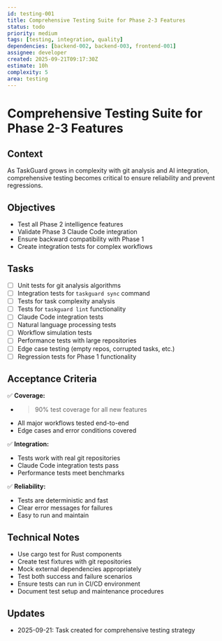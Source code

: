 ```yaml
---
id: testing-001
title: Comprehensive Testing Suite for Phase 2-3 Features
status: todo
priority: medium
tags: [testing, integration, quality]
dependencies: [backend-002, backend-003, frontend-001]
assignee: developer
created: 2025-09-21T09:17:30Z
estimate: 10h
complexity: 5
area: testing
---
```


# Comprehensive Testing Suite for Phase 2-3 Features

## Context
As TaskGuard grows in complexity with git analysis and AI integration, comprehensive testing becomes critical to ensure reliability and prevent regressions.

## Objectives
- Test all Phase 2 intelligence features
- Validate Phase 3 Claude Code integration
- Ensure backward compatibility with Phase 1
- Create integration tests for complex workflows

## Tasks
- [ ] Unit tests for git analysis algorithms
- [ ] Integration tests for `taskguard sync` command
- [ ] Tests for task complexity analysis
- [ ] Tests for `taskguard lint` functionality
- [ ] Claude Code integration tests
- [ ] Natural language processing tests
- [ ] Workflow simulation tests
- [ ] Performance tests with large repositories
- [ ] Edge case testing (empty repos, corrupted tasks, etc.)
- [ ] Regression tests for Phase 1 functionality

## Acceptance Criteria
✅ **Coverage:**
- >90% test coverage for all new features
- All major workflows tested end-to-end
- Edge cases and error conditions covered

✅ **Integration:**
- Tests work with real git repositories
- Claude Code integration tests pass
- Performance tests meet benchmarks

✅ **Reliability:**
- Tests are deterministic and fast
- Clear error messages for failures
- Easy to run and maintain

## Technical Notes
- Use cargo test for Rust components
- Create test fixtures with git repositories
- Mock external dependencies appropriately
- Test both success and failure scenarios
- Ensure tests can run in CI/CD environment
- Document test setup and maintenance procedures

## Updates
- 2025-09-21: Task created for comprehensive testing strategy